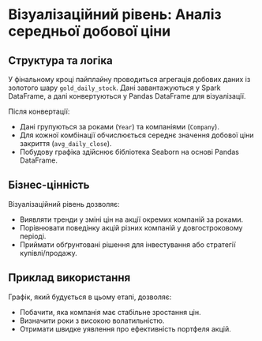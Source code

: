 # Візуалізаційний рівень: Аналіз середньої добової ціни

## Структура та логіка

У фінальному кроці пайплайну проводиться агрегація добових даних із золотого шару `gold_daily_stock`. Дані завантажуються у Spark DataFrame, а далі конвертуються у Pandas DataFrame для візуалізації.

Після конвертації:
- Дані групуються за роками (`Year`) та компаніями (`Company`).
- Для кожної комбінації обчислюється середнє значення добової ціни закриття (`avg_daily_close`).
- Побудову графіка здійснює бібліотека Seaborn на основі Pandas DataFrame.

## Бізнес-цінність

Візуалізаційний рівень дозволяє:
- Виявляти тренди у зміні цін на акції окремих компаній за роками.
- Порівнювати поведінку акцій різних компаній у довгостроковому періоді.
- Приймати обґрунтовані рішення для інвестування або стратегії купівлі/продажу.

## Приклад використання

Графік, який будується в цьому етапі, дозволяє:
- Побачити, яка компанія має стабільне зростання цін.
- Визначити роки з високою волатильністю.
- Отримати швидке уявлення про ефективність портфеля акцій.